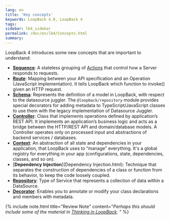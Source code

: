 ```yaml
---
lang: en
title: 'Key concepts'
keywords: LoopBack 4.0, LoopBack 4
tags:
sidebar: lb4_sidebar
permalink: /doc/en/lb4/Concepts.html
summary:
---
```


LoopBack 4 introduces some new concepts that are important to understand:

- [**Sequence**](Sequence.html): A stateless grouping of [Actions](Sequence.html#actions) that control how a Server responds to requests.
- [**Route**](Routes.html): Mapping between your API specification and an Operation (JavaScript implementation). It tells LoopBack which function to invoke() given an HTTP request.
- [**Schema**](Schemas.html): Represents the definition of a model in LoopBack, with respect to the datasource juggler. The `@loopback/repository` module provides special decorators for adding metadata to TypeScript/JavaScript classes to use them with the legacy implementation of Datasource Juggler.
- [**Controller**](Controllers.html): Class that implements operations defined by application’s REST API. It implements an application’s business logic and acts as a bridge between the HTTP/REST API and domain/database models. A Controller operates only on processed input and abstractions of backend services / databases.
- [**Context**](Context.html): An abstraction of all state and dependencies in your application, that LoopBack uses to “manage” everything. It's a global registry for everything in your app (configurations, state, dependencies, classes, and so on).
- [**Dependency Injection**](Dependency Injection.html): Technique that separates the construction of dependencies of a class or function from its behavior, to keep the code loosely coupled.
- [**Repository**](Repositories.html): Type of Service that represents a collection of data within a DataSource.
- [**Decorator**](Decorators.html): Enables you to annotate or modify your class declarations and members with metadata.

{% include note.html title="Review Note" content="_Perhaps this should include some of the material in <a href='Thinking-in-LoopBack.html'> Thinking in LoopBack</a>_.
" %}
